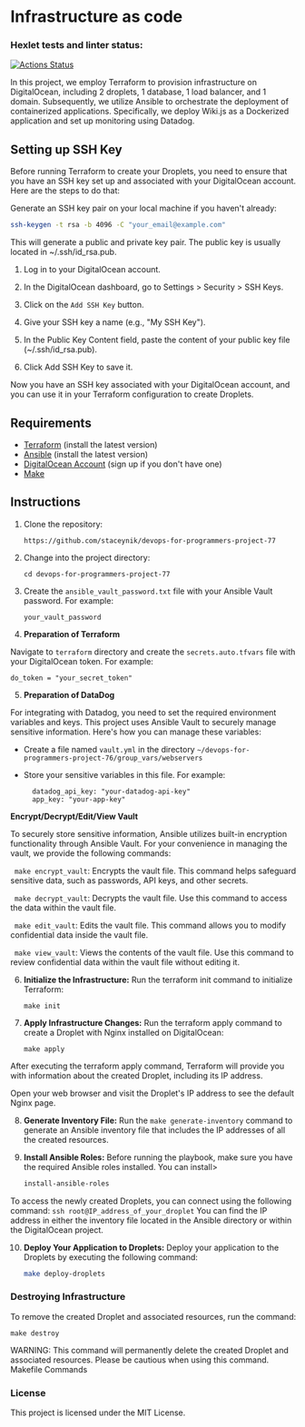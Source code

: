 # Infrastructure as code

### Hexlet tests and linter status:
[![Actions Status](https://github.com/staceynik/devops-for-programmers-project-77/workflows/hexlet-check/badge.svg)](https://github.com/staceynik/devops-for-programmers-project-77/actions)

In this project, we employ Terraform to provision infrastructure on DigitalOcean, including 2 droplets, 1 database, 1 load balancer, and 1 domain. Subsequently, we utilize Ansible to orchestrate the deployment of containerized applications. Specifically, we deploy Wiki.js as a Dockerized application and set up monitoring using Datadog.

## Setting up SSH Key

Before running Terraform to create your Droplets, you need to ensure that you have an SSH key set up and associated with your DigitalOcean account. Here are the steps to do that:

Generate an SSH key pair on your local machine if you haven't already:

   ```bash
   ssh-keygen -t rsa -b 4096 -C "your_email@example.com"
```
This will generate a public and private key pair. The public key is usually located in ~/.ssh/id_rsa.pub.

1. Log in to your DigitalOcean account.

2. In the DigitalOcean dashboard, go to Settings > Security > SSH Keys.

3. Click on the `Add SSH Key` button.

4. Give your SSH key a name (e.g., "My SSH Key").

5. In the Public Key Content field, paste the content of your public key file (~/.ssh/id_rsa.pub).

6. Click Add SSH Key to save it.

Now you have an SSH key associated with your DigitalOcean account, and you can use it in your Terraform configuration to create Droplets.

## Requirements

- [Terraform](https://www.terraform.io/downloads.html) (install the latest version)
- [Ansible](https://docs.ansible.com/ansible/latest/installation_guide/intro_installation.html) (install the latest version)
- [DigitalOcean Account](https://www.digitalocean.com/) (sign up if you don't have one)
- [Make](https://www.gnu.org/software/make/)


## Instructions

1. Clone the repository:

   ```https://github.com/staceynik/devops-for-programmers-project-77```

2. Change into the project directory:

   ```cd devops-for-programmers-project-77```

3. Create the `ansible_vault_password.txt` file with your Ansible Vault password. For example:

   ```your_vault_password```

4. **Preparation of Terraform**

Navigate to `terraform` directory and create the `secrets.auto.tfvars` file with your DigitalOcean token. For example:

   ```hcl
   do_token = "your_secret_token"
   ```
5. **Preparation of DataDog**

For integrating with Datadog, you need to set the required environment variables and keys. This project uses Ansible Vault to securely manage sensitive information. Here's how you can manage these variables:

- Create a file named `vault.yml` in the directory `~/devops-for-programmers-project-76/group_vars/webservers`
- Store your sensitive variables in this file. For example:

   ```vault_vars:
     datadog_api_key: "your-datadog-api-key"
     app_key: "your-app-key"
   ```
**Encrypt/Decrypt/Edit/View Vault**

To securely store sensitive information, Ansible utilizes built-in encryption functionality through Ansible Vault. For your convenience in managing the vault, we provide the following commands:

   ` make encrypt_vault`: Encrypts the vault file. This command helps safeguard sensitive data, such as passwords, API keys, and other secrets.

   ` make decrypt_vault`: Decrypts the vault file. Use this command to access the data within the vault file.

   ` make edit_vault`: Edits the vault file. This command allows you to modify confidential data inside the vault file.

   ` make view_vault`: Views the contents of the vault file. Use this command to review confidential data within the vault file without editing it.


6. **Initialize the Infrastructure:** Run the terraform init command to initialize Terraform:

   ```make init```

7. **Apply Infrastructure Changes:** Run the terraform apply command to create a Droplet with Nginx installed on DigitalOcean:

   ```make apply```

After executing the terraform apply command, Terraform will provide you with information about the created Droplet, including its IP address.

Open your web browser and visit the Droplet's IP address to see the default Nginx page.

8. **Generate Inventory File:** Run the `make generate-inventory` command to generate an Ansible inventory file that includes the IP addresses of all the created resources.

9. **Install Ansible Roles:** Before running the playbook, make sure you have the required Ansible roles installed. You can install>

   ```bash
   install-ansible-roles
   ```
To access the newly created Droplets, you can connect using the following command: `ssh root@IP_address_of_your_droplet` You can find the IP address in either the inventory file located in the Ansible directory or within the DigitalOcean project.

10. **Deploy Your Application to Droplets:** Deploy your application to the Droplets by executing the following command:

    ```bash
    make deploy-droplets
    ```

### Destroying Infrastructure

To remove the created Droplet and associated resources, run the command:

   ```make destroy```

WARNING: This command will permanently delete the created Droplet and associated resources. Please be cautious when using this command.
Makefile Commands

### License

This project is licensed under the MIT License.
